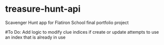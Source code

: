# treasure-hunt-api
Scavenger Hunt app for Flatiron School final portfolio project

#To Do:
Add logic to modify clue indices if create or update attempts to use an index
that is already in use 

